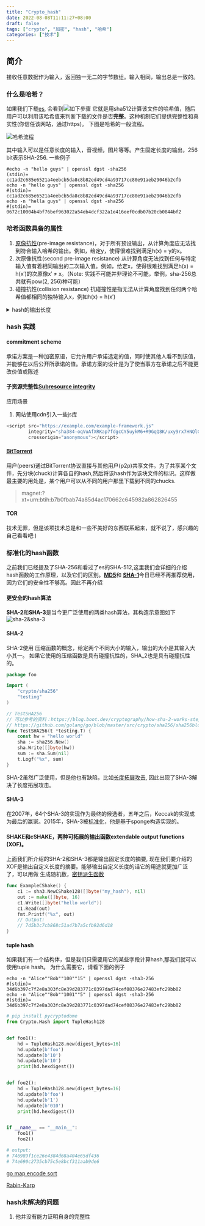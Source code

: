 ```yaml
---
title: "Crypto_hash"
date: 2022-08-08T11:11:27+08:00
draft: false
tags: ["crypto", "加密", "hash", "哈希"]
categories: ["技术"]
---
```


## 简介
接收任意数据作为输入，返回独一无二的字节数组。输入相同，输出总是一致的。

### 什么是哈希？
如果我们下载[es](https://www.elastic.co/guide/en/elasticsearch/reference/current/targz.html), 会看到![如下步骤](es_sha512.png) 
它就是用sha512计算该文件的哈希值，随后用户可以利用该哈希值来判断下载的文件是否**完整**。这种机制它们提供完整性和真实性(你信任该网站，通过https)。
下图是哈希的一般流程。

![哈希流程](hash_black_box.png)

其中输入可以是任意长度的输入，音视频，图片等等。产生固定长度的输出，256 bit表示SHA-256.
一些例子
```shell
#echo -n "hello guys" | openssl dgst -sha256
(stdin)= cc1ad2c685e6521a4eebcb5da8c8b82ed49cd4a93717cc80e91aeb29046b2cfb
echo -n "hello guys" | openssl dgst -sha256
#(stdin)= cc1ad2c685e6521a4eebcb5da8c8b82ed49cd4a93717cc80e91aeb29046b2cfb
echo -n "hella guys" | openssl dgst -sha256
#(stdin)= 0672c10004b4bf76bef963022a54eb4dcf322a1e416eef0cdb07b20cb0844bf2
```


### 哈希函数具备的属性
1. [原像抗性](https://zh.wikipedia.org/wiki/%E5%8E%9F%E5%83%8F%E6%94%BB%E5%87%BB)(pre-image resistance)，对于所有预设输出，从计算角度应无法找到符合输入哈希的输出。例如，给定y，使得很难找到满足h(x) = y的x。
2. 次原像抗性(second pre-image resistance) 从计算角度无法找到任何与特定输入值有着相同输出的二次输入值。例如，给定x，使得很难找到满足h(x) = h(x′)的次原像x′ ≠ x。（Note: 实践不可能并非理论不可能，举例，sha-256总共就有pow(2, 256)种可能）
3. 碰撞抗性(collision resistance) 抗碰撞性是指无法从计算角度找到任何两个哈希值都相同的独特输入x，例如h(x) = h(x′)

<details>
  <summary>hash的输出长度</summary>
hash的输出长度并不是其必备的属性之一，但是为了满足属性123,实践中hash的输出长度至少应该是256bit,即32字节。256bit提供了最低128bit的 <a href="https://zh.wikipedia.org/wiki/%E7%94%9F%E6%97%A5%E6%94%BB%E5%87%BB">安全性</a>
</details>

### hash 实践

#### commitment scheme

承诺方案是一种加密原语，它允许用户承诺选定的值，同时使其他人看不到该值，并能够在以后公开所承诺的值。承诺方案的设计是为了使当事方在承诺之后不能更改价值或陈述


#### 子资源完整性[Subresource integrity](https://developer.mozilla.org/en-US/docs/Web/Security/Subresource_Integrity)
应用场景
1. 网站使用cdn引入一些js库


```javascript
<script src="https://example.com/example-framework.js"
        integrity="sha384-oqVuAfXRKap7fdgcCY5uykM6+R9GqQ8K/uxy9rx7HNQlGYl1kPzQho1wx4JwY8wC"
        crossorigin="anonymous"></script>
```

#### [BitTorrent](https://zh.wikipedia.org/wiki/BitTorrent_(%E5%8D%8F%E8%AE%AE))
用户(peers)通过BitTorrent协议直接与其他用户(p2p)共享文件。为了共享某个文件，先分块(chuck)计算各自的hash,然后将该hash作为该块文件的标识。这样做最主要的用处是，某个用户可以从不同的用户那里下载到不同的chucks. 

> magnet:?xt=urn:btih:b7b0fbab74a85d4ac170662c645982a862826455


#### TOR

技术无罪，但是该项技术总是和一些不美好的东西联系起来，就不说了，感兴趣的自己看看吧:)

### 标准化的hash函数
之前我们已经提及了SHA-256和看过了es的SHA-512,这里我们会详细的介绍hash函数的工作原理，以及它们的区别。[**MD5**](https://eprint.iacr.org/2004/199.pdf)和 [**SHA-1**](https://security.googleblog.com/2017/02/announcing-first-sha1-collision.html)今日已经不再推荐使用，因为它们的安全性不够高。因此不再介绍

#### 更安全的hash算法
**SHA-2**和**SHA-3**是当今更广泛使用的两类hash算法，其构造示意图如下
![sha-2&sha-3](sha2_sha3_construction.png)

#### SHA-2
SHA-2使用[]()
压缩函数的概念，给定两个不同大小的输入，输出的大小是其输入大小其一。
如果它使用的压缩函数是具有碰撞抗性的，SHA_2也是具有碰撞抗性的。

```go
package foo

import (
	"crypto/sha256"
	"testing"
)

// TestSHA256 
// 可以参考的资料：https://blog.boot.dev/cryptography/how-sha-2-works-step-by-step-sha-256/
// https://github.com/golang/go/blob/master/src/crypto/sha256/sha256block.go
func TestSHA256(t *testing.T) {
	const hw = "hello world"
	sha := sha256.New()
	sha.Write([]byte(hw))
	sum := sha.Sum(nil)
	t.Logf("%x", sum)
}

```

SHA-2虽然广泛使用，但是他也有缺陷，比如[长度拓展攻击](https://maojui.me/Crypto/LEA/), 因此出现了SHA-3解决了长度拓展攻击。

#### SHA-3
在2007年，64个SHA-3的实现作为最终的候选者，五年之后，Keccak的实现成为最后的赢家。2015年，SHA-3被[标准化](https://nvlpubs.nist.gov/nistpubs/FIPS/NIST.FIPS.202.pdf)，他是基于sponge构造实现的。

#### SHAKE和cSHAKE，两种可拓展的输出函数extendable output functions (XOF)。
上面我们所介绍的SHA-2和SHA-3都是输出固定长度的摘要, 现在我们要介绍的XOF是输出自定义长度的摘要。能够输出自定义长度的话它的用途就更加广泛了，可以用做
生成随机数，[密钥派生函数](https://en.wikipedia.org/wiki/Key_derivation_function)

```go
func ExampleCShake() {
	c1 := sha3.NewCShake128([]byte("my_hash"), nil)
	out := make([]byte, 16)
	c1.Write([]byte("hello world"))
	c1.Read(out)
	fmt.Printf("%x", out)
	// Output:
	// 7d5b3c7cb868c51a47b7a5cfb92d6d18
}
```

#### tuple hash
如果我们有一个结构体，但是我们只需要用它的某些字段计算hash,那我们就可以使用tuple hash。
为什么需要它，请看下面的例子

```shell
echo -n "Alice""Bob""100""15" | openssl dgst -sha3-256
#(stdin)= 34d6b397c7f2e8a303fc8e39d283771c0397dad74cef08376e27483efc29bb02
echo -n "Alice""Bob""1001""5" | openssl dgst -sha3-256
#(stdin)= 34d6b397c7f2e8a303fc8e39d283771c0397dad74cef08376e27483efc29bb02
```

```python
# pip install pycryptodome
from Crypto.Hash import TupleHash128


def foo1():
    hd = TupleHash128.new(digest_bytes=16)
    hd.update(b'foo')
    hd.update(b'10')
    hd.update(b'10')
    print(hd.hexdigest())


def foo2():
    hd = TupleHash128.new(digest_bytes=16)
    hd.update(b'foo')
    hd.update(b'1')
    hd.update(b'010')
    print(hd.hexdigest())


if __name__ == "__main__":
    foo1()
    foo2()

# output:
# 746989f1ce26e4384d68a404e65df436
# 74e690c2735cb75c5e8bcf311aab9de6
```

[go map encode sort](https://github.com/golang/go/blob/de95dca32fb196d5f09bf5db4a6ba592907559c3/src/encoding/json/encode.go#L805)

[Rabin-Karp](https://github.com/golang/go/blob/03fb5d7574eaceb26e99586dec20691663fe6b82/src/internal/bytealg/bytealg.go#L53)

### hash未解决的问题
1. 他并没有能力证明自身的完整性